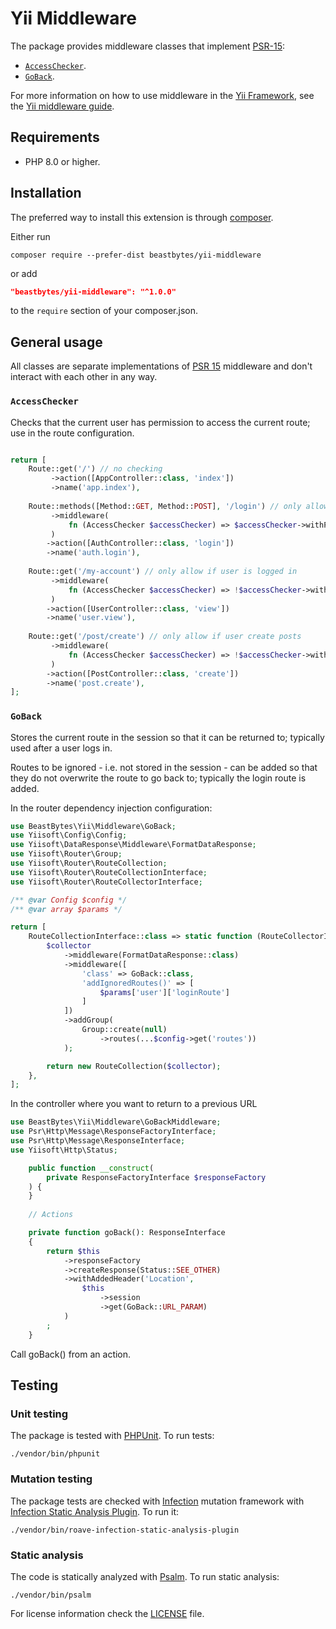 # Yii Middleware
The package provides middleware classes that implement [PSR-15](https://www.php-fig.org/psr/psr-15/#12-middleware):

- [`AccessChecker`](#accesschecker).
- [`GoBack`](#goback).

For more information on how to use middleware in the [Yii Framework](https://www.yiiframework.com/), see the
[Yii middleware guide](https://github.com/yiisoft/docs/blob/master/guide/en/structure/middleware.md).

## Requirements
- PHP 8.0 or higher.

## Installation
The preferred way to install this extension is through [composer](http://getcomposer.org/download/).

Either run

```
composer require --prefer-dist beastbytes/yii-middleware
```

or add

```json
"beastbytes/yii-middleware": "^1.0.0"
```

to the `require` section of your composer.json.


## General usage

All classes are separate implementations of [PSR 15](https://github.com/php-fig/http-server-middleware)
middleware and don't interact with each other in any way.

### `AccessChecker`

Checks that the current user has permission to access the current route; use in the route configuration.

```php

return [
    Route::get('/') // no checking
         ->action([AppController::class, 'index'])
         ->name('app.index'),
         
    Route::methods([Method::GET, Method::POST], '/login') // only allow if user is not logged in
         ->middleware(
             fn (AccessChecker $accessChecker) => $accessChecker->withPermission('isGuest')
         )
        ->action([AuthController::class, 'login'])
        ->name('auth.login'),
        
    Route::get('/my-account') // only allow if user is logged in
         ->middleware(
             fn (AccessChecker $accessChecker) => !$accessChecker->withPermission('isGuest')
         )
        ->action([UserController::class, 'view'])
        ->name('user.view'),
        
    Route::get('/post/create') // only allow if user create posts
         ->middleware(
             fn (AccessChecker $accessChecker) => !$accessChecker->withPermission('createPost')
         )
        ->action([PostController::class, 'create'])
        ->name('post.create'),
];
```

### `GoBack`
Stores the current route in the session so that it can be returned to; typically used after a user logs in.

Routes to be ignored - i.e. not stored in the session - can be added so that they do not overwrite the route to go 
back to; typically the login route is added.

In the router dependency injection configuration:

```php
use BeastBytes\Yii\Middleware\GoBack;
use Yiisoft\Config\Config;
use Yiisoft\DataResponse\Middleware\FormatDataResponse;
use Yiisoft\Router\Group;
use Yiisoft\Router\RouteCollection;
use Yiisoft\Router\RouteCollectionInterface;
use Yiisoft\Router\RouteCollectorInterface;

/** @var Config $config */
/** @var array $params */

return [
    RouteCollectionInterface::class => static function (RouteCollectorInterface $collector) use ($config, $params) {
        $collector
            ->middleware(FormatDataResponse::class)
            ->middleware([
                'class' => GoBack::class,
                'addIgnoredRoutes()' => [
                    $params['user']['loginRoute']
                ]
            ])
            ->addGroup(
                Group::create(null)
                    ->routes(...$config->get('routes'))
            );

        return new RouteCollection($collector);
    },
];
```

In the controller where you want to return to a previous URL

```php
use BeastBytes\Yii\Middleware\GoBackMiddleware;
use Psr\Http\Message\ResponseFactoryInterface;
use Psr\Http\Message\ResponseInterface;
use Yiisoft\Http\Status;

    public function __construct(
        private ResponseFactoryInterface $responseFactory
    ) {
    }
    
    // Actions

    private function goBack(): ResponseInterface
    {
        return $this
            ->responseFactory
            ->createResponse(Status::SEE_OTHER)
            ->withAddedHeader('Location', 
                $this
                    ->session
                    ->get(GoBack::URL_PARAM)
            )
        ;
    }
```

Call goBack() from an action.

## Testing
### Unit testing
The package is tested with [PHPUnit](https://phpunit.de/). To run tests:

```shell
./vendor/bin/phpunit
```

### Mutation testing
The package tests are checked with [Infection](https://infection.github.io/) mutation framework with
[Infection Static Analysis Plugin](https://github.com/Roave/infection-static-analysis-plugin). To run it:

```shell
./vendor/bin/roave-infection-static-analysis-plugin
```

### Static analysis
The code is statically analyzed with [Psalm](https://psalm.dev/). To run static analysis:

```shell
./vendor/bin/psalm
```

For license information check the [LICENSE](LICENSE.md) file.
